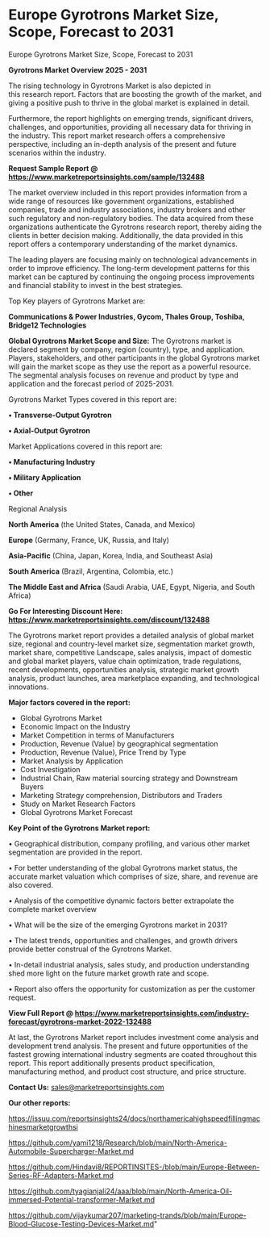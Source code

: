 # Europe Gyrotrons Market Size, Scope, Forecast to 2031
Europe Gyrotrons Market Size, Scope, Forecast to 2031

<Strong> Gyrotrons Market Overview 2025 - 2031</strong>

The rising technology in Gyrotrons Market is also depicted in this research report. Factors that are boosting the growth of the market, and giving a positive push to thrive in the global market is explained in detail.

Furthermore, the report highlights on emerging trends, significant drivers, challenges, and opportunities, providing all necessary data for thriving in the industry. This report market research offers a comprehensive perspective, including an in-depth analysis of the present and future scenarios within the industry.

<strong>Request Sample Report @ <a href=https://www.marketreportsinsights.com/sample/132488>https://www.marketreportsinsights.com/sample/132488</a></strong>

The market overview included in this report provides information from a wide range of resources like government organizations, established companies, trade and industry associations, industry brokers and other such regulatory and non-regulatory bodies. The data acquired from these organizations authenticate the Gyrotrons research report, thereby aiding the clients in better decision making. Additionally, the data provided in this report offers a contemporary understanding of the market dynamics.

The leading players are focusing mainly on technological advancements in order to improve efficiency. The long-term development patterns for this market can be captured by continuing the ongoing process improvements and financial stability to invest in the best strategies.

Top Key players of Gyrotrons Market are:

<strong>Communications & Power Industries, Gycom, Thales Group, Toshiba, Bridge12 Technologies</strong>

<strong><b>Global Gyrotrons Market Scope and Size:</b></strong>
The Gyrotrons market is declared segment by company, region (country), type, and application. Players, stakeholders, and other participants in the global Gyrotrons market will gain the market scope as they use the report as a powerful resource. The segmental analysis focuses on revenue and product by type and application and the forecast period of 2025-2031.

Gyrotrons Market Types covered in this report are:

<strong>• Transverse-Output Gyrotron

• Axial-Output Gyrotron</strong>

Market Applications covered in this report are:

<strong>• Manufacturing Industry

• Military Application

• Other</strong> 

Regional Analysis

<strong>North America</strong> (the United States, Canada, and Mexico)

<strong>Europe</strong> (Germany, France, UK, Russia, and Italy)

<strong>Asia-Pacific</strong> (China, Japan, Korea, India, and Southeast Asia)

<strong>South America</strong> (Brazil, Argentina, Colombia, etc.)

<strong>The Middle East and Africa</strong> (Saudi Arabia, UAE, Egypt, Nigeria, and South Africa)

<strong>Go For Interesting Discount Here: <a href=https://www.marketreportsinsights.com/discount/132488>https://www.marketreportsinsights.com/discount/132488</a></strong>

The Gyrotrons market report provides a detailed analysis of global market size, regional and country-level market size, segmentation market growth, market share, competitive Landscape, sales analysis, impact of domestic and global market players, value chain optimization, trade regulations, recent developments, opportunities analysis, strategic market growth analysis, product launches, area marketplace expanding, and technological innovations.

<strong><b>Major factors covered in the report:</b></strong>
<ul>
  <li>Global Gyrotrons Market </li>
  <li>Economic Impact on the Industry</li>
  <li>Market Competition in terms of Manufacturers</li>
  <li>Production, Revenue (Value) by geographical segmentation</li>
  <li>Production, Revenue (Value), Price Trend by Type</li>
  <li>Market Analysis by Application</li>
  <li>Cost Investigation</li>
  <li>Industrial Chain, Raw material sourcing strategy and Downstream Buyers</li>
  <li>Marketing Strategy comprehension, Distributors and Traders</li>
  <li>Study on Market Research Factors</li>
  <li>Global Gyrotrons Market Forecast</li>
</ul>

<strong><b>Key Point of the Gyrotrons Market report:</b></strong>

• Geographical distribution, company profiling, and various other market segmentation are provided in the report.

• For better understanding of the global Gyrotrons market status, the accurate market valuation which comprises of size, share, and revenue are also covered.

• Analysis of the competitive dynamic factors better extrapolate the complete market overview

• What will be the size of the emerging Gyrotrons market in 2031?

• The latest trends, opportunities and challenges, and growth drivers provide better construal of the Gyrotrons Market.

• In-detail industrial analysis, sales study, and production understanding shed more light on the future market growth rate and scope.

• Report also offers the opportunity for customization as per the customer request.

<strong><b>View Full Report @ <a href=https://www.marketreportsinsights.com/industry-forecast/gyrotrons-market-2022-132488>https://www.marketreportsinsights.com/industry-forecast/gyrotrons-market-2022-132488</a></b></strong>


At last, the Gyrotrons Market report includes investment come analysis and development trend analysis. The present and future opportunities of the fastest growing international industry segments are coated throughout this report. This report additionally presents product specification, manufacturing method, and product cost structure, and price structure.

<strong>Contact Us:</strong>
sales@marketreportsinsights.com

<strong>Our other reports:</strong>

<a href=https://issuu.com/reportsinsights24/docs/northamericahighspeedfillingmachinesmarketgrowthsi>https://issuu.com/reportsinsights24/docs/northamericahighspeedfillingmachinesmarketgrowthsi</a>

<a href=https://github.com/yami1218/Research/blob/main/North-America-Automobile-Supercharger-Market.md>https://github.com/yami1218/Research/blob/main/North-America-Automobile-Supercharger-Market.md</a>

<a href=https://github.com/Hindavi8/REPORTINSITES-/blob/main/Europe-Between-Series-RF-Adapters-Market.md>https://github.com/Hindavi8/REPORTINSITES-/blob/main/Europe-Between-Series-RF-Adapters-Market.md</a>

<a href=https://github.com/tyagianjali24/aaa/blob/main/North-America-Oil-immersed-Potential-transformer-Market.md>https://github.com/tyagianjali24/aaa/blob/main/North-America-Oil-immersed-Potential-transformer-Market.md</a>

<a href=https://github.com/vijaykumar207/marketing-trands/blob/main/Europe-Blood-Glucose-Testing-Devices-Market.md>https://github.com/vijaykumar207/marketing-trands/blob/main/Europe-Blood-Glucose-Testing-Devices-Market.md</a>"
